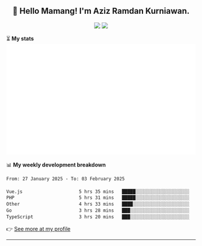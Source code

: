 <h2 align="center">👋 Hello Mamang! I'm Aziz Ramdan Kurniawan.</h2>  
<p align="center">
  <img src="https://komarev.com/ghpvc/?username=azizramdan">
  <img src="https://wakatime.com/badge/user/90056fa0-4c31-4eca-954e-2a3ac05896f9.svg">
</p>
    
⏳ **My stats**  
![](https://raw.githubusercontent.com/azizramdan/github-stats/master/generated/overview.svg#gh-dark-mode-only)

📊 **My weekly development breakdown**
<!--START_SECTION:waka-->

```txt
From: 27 January 2025 - To: 03 February 2025

Vue.js                     5 hrs 35 mins   █████░░░░░░░░░░░░░░░░░░░░   19.90 %
PHP                        5 hrs 31 mins   █████░░░░░░░░░░░░░░░░░░░░   19.67 %
Other                      4 hrs 33 mins   ████░░░░░░░░░░░░░░░░░░░░░   16.23 %
Go                         3 hrs 28 mins   ███░░░░░░░░░░░░░░░░░░░░░░   12.37 %
TypeScript                 3 hrs 20 mins   ███░░░░░░░░░░░░░░░░░░░░░░   11.90 %
```

<!--END_SECTION:waka-->
👉 [See more at my profile](https://wakatime.com/@azizramdan)
***
